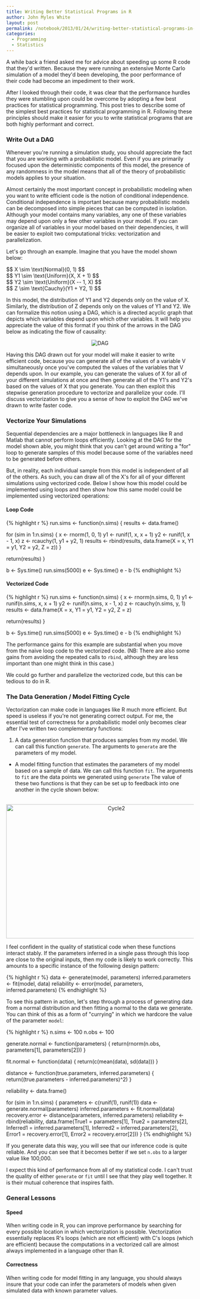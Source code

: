 ```yaml
---
title: Writing Better Statistical Programs in R
author: John Myles White
layout: post
permalink: /notebook/2013/01/24/writing-better-statistical-programs-in-r/
categories:
  - Programming
  - Statistics
---
```


A while back a friend asked me for advice about speeding up some R code that they'd written. Because they were running an extensive Monte Carlo simulation of a model they'd been developing, the poor performance of their code had become an impediment to their work.

After I looked through their code, it was clear that the performance hurdles they were stumbling upon could be overcome by adopting a few best practices for statistical programming. This post tries to describe some of the simplest best practices for statistical programming in R. Following these principles should make it easier for you to write statistical programs that are both highly performant and correct.

### Write Out a DAG

Whenever you're running a simulation study, you should appreciate the fact that you are working with a probabilistic model. Even if you are primarily focused upon the deterministic components of this model, the presence of any randomness in the model means that all of the theory of probabilistic models applies to your situation.

Almost certainly the most important concept in probabilistic modeling when you want to write efficient code is the notion of conditional independence. Conditional independence is important because many probabilistic models can be decomposed into simple pieces that can be computed in isolation. Although your model contains many variables, any one of these variables may depend upon only a few other variables in your model. If you can organize all of variables in your model based on their dependencies, it will be easier to exploit two computational tricks: vectorization and parallelization.

Let's go through an example. Imagine that you have the model shown below:

<div class="well">
$$  
X \sim \text{Normal}(0, 1)  
$$
</div>

<div class="well">
$$  
Y1 \sim \text{Uniform}(X, X + 1)  
$$
</div>

<div class="well">
$$  
Y2 \sim \text{Uniform}(X -- 1, X)  
$$
</div>

<div class="well">
$$  
Z \sim \text{Cauchy}(Y1 + Y2, 1)  
$$
</div>

In this model, the distribution of Y1 and Y2 depends only on the value of X. Similarly, the distribution of Z depends only on the values of Y1 and Y2. We can formalize this notion using a DAG, which is a directed acyclic graph that depicts which variables depend upon which other variables. It will help you appreciate the value of this format if you think of the arrows in the DAG below as indicating the flow of causality:

<center>
  <img src="http://www.johnmyleswhite.com/notebook/wp-content/uploads/2013/01/dag.png"
       alt="DAG" />
</center>

Having this DAG drawn out for your model will make it easier to write efficient code, because you can generate all of the values of a variable V simultaneously once you've computed the values of the variables that V depends upon. In our example, you can generate the values of X for all of your different simulations at once and then generate all of the Y1's and Y2's based on the values of X that you generate. You can then exploit this stepwise generation procedure to vectorize and parallelize your code. I'll discuss vectorization to give you a sense of how to exploit the DAG we've drawn to write faster code.

### Vectorize Your Simulations

Sequential dependencies are a major bottleneck in languages like R and Matlab that cannot perform loops efficiently. Looking at the DAG for the model shown able, you might think that you can't get around writing a "for" loop to generate samples of this model because some of the variables need to be generated before others.

But, in reality, each individual sample from this model is independent of all of the others. As such, you can draw all of the X's for all of your different simulations using vectorized code. Below I show how this model could be implemented using loops and then show how this same model could be implemented using vectorized operations:

#### Loop Code

{% highlight r %}
run.sims <- function(n.sims)
{
  results <- data.frame()
 
  for (sim in 1:n.sims)
  {
    x <- rnorm(1, 0, 1)
    y1 <- runif(1, x, x + 1)
    y2 <- runif(1, x - 1, x)
    z <- rcauchy(1, y1 + y2, 1)
    results <- rbind(results, data.frame(X = x, Y1 = y1, Y2 = y2, Z = z))
  }
 
  return(results)
}
 
b <- Sys.time()
run.sims(5000)
e <- Sys.time()
e - b
{% endhighlight %}

#### Vectorized Code

{% highlight r %}
run.sims <- function(n.sims)
{
  x <- rnorm(n.sims, 0, 1)
  y1 <- runif(n.sims, x, x + 1)
  y2 <- runif(n.sims, x - 1, x)
  z <- rcauchy(n.sims, y, 1)
  results <- data.frame(X = x, Y1 = y1, Y2 = y2, Z = z)
 
  return(results)
}
 
b <- Sys.time()
run.sims(5000)
e <- Sys.time()
e - b
{% endhighlight %}

The performance gains for this example are substantial when you move from the naive loop code to the vectorized code. (NB: There are also some gains from avoiding the repeated calls to `rbind`, although they are less important than one might think in this case.)

We could go further and parallelize the vectorized code, but this can be tedious to do in R.

### The Data Generation / Model Fitting Cycle

Vectorization can make code in languages like R much more efficient. But speed is useless if you're not generating correct output. For me, the essential test of correctness for a probabilistic model only becomes clear after I've written two complementary functions:

1.  A data generation function that produces samples from my model. We can call this function `generate`. The arguments to `generate` are the parameters of my model.
  
*   A model fitting function that estimates the parameters of my model based on a sample of data. We can call this function `fit`. The arguments to `fit` are the data points we generated using `generate`</ol> 
The value of these two functions is that they can be set up to feedback into one another in the cycle shown below:

<center>
  <br /> <img src="http://www.johnmyleswhite.com/notebook/wp-content/uploads/2013/01/cycle2.png" alt="Cycle2" title="cycle2.png" border="0" width="576" height="360" /><br />
</center>

I feel confident in the quality of statistical code when these functions interact stably. If the parameters inferred in a single pass through this loop are close to the original inputs, then my code is likely to work correctly. This amounts to a specific instance of the following design pattern:

{% highlight r %}
data <- generate(model, parameters)
inferred.parameters <- fit(model, data)
reliability <- error(model, parameters, inferred.parameters)
{% endhighlight %}

To see this pattern in action, let's step through a process of generating data from a normal distribution and then fitting a normal to the data we generate. You can think of this as a form of "currying" in which we hardcore the value of the parameter `model`:

{% highlight r %}
n.sims <- 100
n.obs <- 100
 
generate.normal <- function(parameters)
{
  return(rnorm(n.obs, parameters[1], parameters[2]))
}
 
fit.normal <- function(data)
{
  return(c(mean(data), sd(data)))
}
 
distance <- function(true.parameters, inferred.parameters)
{
  return((true.parameters - inferred.parameters)^2)
}
 
reliability <- data.frame()
 
for (sim in 1:n.sims)
{
  parameters <- c(runif(1), runif(1))
  data <- generate.normal(parameters)
  inferred.parameters <- fit.normal(data)
  recovery.error <- distance(parameters, inferred.parameters)
  reliability <- rbind(reliability,
                     data.frame(True1 = parameters[1],
                              True2 = parameters[2],
                              Inferred1 = inferred.parameters[1],
                              Inferred2 = inferred.parameters[2],
                      Error1 = recovery.error[1],
                      Error2 = recovery.error[2]))
}
{% endhighlight %}

If you generate data this way, you will see that our inference code is quite reliable. And you can see that it becomes better if we set `n.obs` to a larger value like 100,000.

I expect this kind of performance from all of my statistical code. I can't trust the quality of either `generate` or `fit` until I see that they play well together. It is their mutual coherence that inspires faith.

### General Lessons

#### Speed

When writing code in R, you can improve performance by searching for every possible location in which vectorization is possible. Vectorization essentially replaces R's loops (which are not efficient) with C's loops (which are efficient) because the computations in a vectorized call are almost always implemented in a language other than R.

#### Correctness

When writing code for model fitting in any language, you should always insure that your code can infer the parameters of models when given simulated data with known parameter values.
